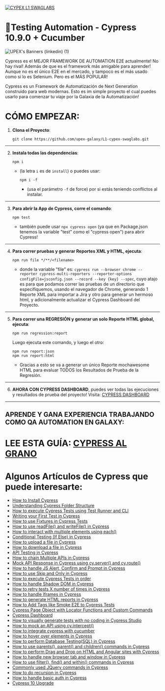 [![CYPEX L1 SWAGLABS](https://img.shields.io/endpoint?url=https://dashboard.cypress.io/badge/detailed/n1k8t6&style=for-the-badge&logo=cypress)](https://dashboard.cypress.io/projects/n1k8t6/runs)

# 🧪Testing Automation - Cypress 10.9.0 + Cucumber
![UPEX's Banners (linkedin) (1)](https://user-images.githubusercontent.com/91127281/189470339-acea5782-16f1-4f06-9ce0-df54fd3ead9d.png)

Cypress es el MEJOR FRAMEWORK DE AUTOMATION E2E actualmente! No hay rival! Además de que es el framework más amigable para aprender!
Aunque no es el único E2E en el mercado, y tampoco es el más usado como sí lo es Selenium. Pero es el MÁS POPULAR!

Cypress es un Framework de Automatización de Next Generation construido para web modernas. Esto es im simple proyecto el cual puedes usarlo para comenzar tu viaje por la Galaxia de la Automatización!

# CÓMO EMPEZAR:

1. **Clona el Proyecto**: 
    ```
    git clone https://github.com/upex-galaxy/L1-cypex-swaglabs.git
    ````
___
2. **Instala todas las dependencias**: 
    ```
    npm i
    ``` 
    * (la letra `i` es de `install`)
    o puedes usar:
        ```
        npm i -f
        ``` 
        * (usa el parámetro `-f` de force) por si estás teniendo conflictos al instalar.
___
3. **Para abrir la App de Cypress, corre el comando**: 
    ```
    npm test
    ``` 
    * también puede usar `npx cypress open` (ya que en Package.json tenemos la variable "test" como el "cypress open") para abrir Cypress!
___
4. **Para correr pruebas y generar Reportes XML y HTML, ejecuta**: 
    ```
    npm run file */**/<filename>
    ```
    * donde la variable "file" es:
     `cypress run --browser chrome --reporter cypress-multi-reporters --reporter-options configFile=jsconfig.json --record --key {key} --spec`, 
     cuyo atajo es para que podamos correr las pruebas de un directorio que especifiquemos, usando el navegador de Chrome, generando 1 Reporte XML para importar a Jira y otro para generar un hermoso html, y adicionalmente actualizar el Cypress Dashboard del Proyecto.
___
5. **Para correr una REGRESIÓN y generar un solo Reporte HTML global, ejecuta**: 
    ```
    npm run regression:report
    ```
    Luego ejecuta este comando, y luego el otro:
    ````
    npm run report:json
    npm run report:html
    ````
    * Gracias a esto se va a generar un único Reporte mochawesome HTML para evaluar TODOS los Resultados de Prueba de la Regresión.
___
6. **AHORA CON CYPRESS DASHBOARD**, puedes ver todas las ejecuciones y resultados de prueba del proyecto!
Visita: [CYPRESS DASHBOARD](https://dashboard.cypress.io/projects/2pw67q/analytics/runs-over-time)
___

## APRENDE Y GANA EXPERIENCIA TRABAJANDO COMO QA AUTOMATION EN GALAXY: 
# LEE ESTA GUÍA: [CYPRESS AL GRANO](https://upexgalaxy3.atlassian.net/wiki/spaces/UG/pages/1410643)


# Algunos Artículos de Cypress que puede interesarte:
- [How to Install Cypress](https://testersdock.com/how-to-install-cypress/)
- [Understanding Cypress Folder Structure](https://testersdock.com/cypress-folder-structure/)
- [How to execute Cypress Tests using Test Runner and CLI](https://testersdock.com/cypress-test-runner-cli/)
- [Writing your First Test in Cypress](https://testersdock.com/first-cypress-test/)
- [How to use Fixtures in Cypress Tests](https://testersdock.com/cypress-fixtures/)
- [How to use readFile() and writeFile() in Cypress](https://testersdock.com/cypress-writefile-readfile/)
- [How to interact with multiple elements using each()](https://testersdock.com/cypress-each/)
- [Conditional Testing (If Else) in Cypress](https://testersdock.com/cypress-conditional-if-else-testing/)
- [How to upload a file in Cypress](https://testersdock.com/cypress-file-upload/)
- [How to download a file in Cypress](https://testersdock.com/cypress-file-download/)
- [API Testing in Cypress](https://testersdock.com/cypress-api-testing/)
- [How to chain Multiple APIs in Cypress](https://testersdock.com/cypress-chain-multiple-api/)
- [Mock API Response in Cypress using cy.server() and cy.route()](https://testersdock.com/cypress-mock-api/)
- [How to handle JS Alert, Confirm and Prompt in Cypress](https://testersdock.com/cypress-javascript-alert-confirm-prompt/)
- [How to use Skip and Only in Cypress](https://testersdock.com/skip-only-cypress/)
- [How to execute Cypress Tests in order](https://testersdock.com/cypress-execute-tests-in-order/)
- [How to handle Shadow DOM in Cypress](https://testersdock.com/cypress-shadow-dom/)
- [How to retry tests X number of times in Cypress](https://testersdock.com/test-retries-in-cypress/)
- [How to handle Iframes in Cypress](https://testersdock.com/iframes-cypress/)
- [How to generate HTML reports in Cypress](https://testersdock.com/html-reports-cypress/)
- [How to Add Tags like Smoke,E2E to Cypress Tests](https://testersdock.com/cypress-test-tags/)
- [Cypress Page Object with Locator Functions and Custom Commands](https://testersdock.com/cypress-page-object-with-locator-function-and-custom-command/)
- [Cypress Dashboard](https://testersdock.com/cypress-dashboard/)
- [How to visually generate tests with no coding in Cypress Studio](https://testersdock.com/cypress-studio/)
- [How to mock an API using cy.intercept()](https://testersdock.com/cypress-mock-api-intercept/)
- [How to integrate cypress with cucumber](https://testersdock.com/cypress-cucumber-bdd/)
- [How to hover over elements in Cypress](https://testersdock.com/cypress-hover/)
- [How to perform Database Testing(SQL) in Cypress](https://testersdock.com/cypress-database-testing/)
- [How to use parents(), parent() and children() commands in Cypress](https://testersdock.com/cypress-parents-parent-children/)
- [How to perform Drag and Drop on HTML and Angular sites with Cypress](https://testersdock.com/cypress-drag-and-drop-html-angular/)
- [How to handle new browser tab and window in Cypress](https://testersdock.com/cypress-new-window/)
- [How to use filter(), find() and within() commands in Cypress](https://testersdock.com/cypress-filter-find-within/)
- [Commonly used JQuery commands in Cypress](https://testersdock.com/cypress-jquery/)
- [How to do recursion in Cypress](https://testersdock.com/cypress-recursion/)
- [How to handle basic auth in Cypress](https://testersdock.com/cypress-basic-auth/)
- [Cypress 10 Upgrade](https://testersdock.com/cypress-10-upgrade/)
